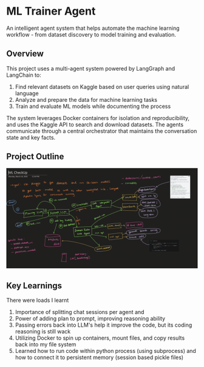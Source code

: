 
# ML Trainer Agent

An intelligent agent system that helps automate the machine learning workflow - from dataset discovery to model training and evaluation.

## Overview

This project uses a multi-agent system powered by LangGraph and LangChain to:

1. Find relevant datasets on Kaggle based on user queries using natural language
2. Analyze and prepare the data for machine learning tasks
3. Train and evaluate ML models while documenting the process

The system leverages Docker containers for isolation and reproducibility, and uses the Kaggle API to search and download datasets. The agents communicate through a central orchestrator that maintains the conversation state and key facts.

## Project Outline

![Project Outline](https://github.com/NawidT/ml_trainer_agent/blob/main/project_outline.png)


## Key Learnings

There were loads I learnt 

1. Importance of splitting chat sessions per agent and 
2. Power of adding plan to prompt, improving reasoning ability
3. Passing errors back into LLM's help it improve the code, but its coding reasoning is still wack
4. Utilizing Docker to spin up containers, mount files, and copy results back into my file system
5. Learned how to run code within python process (using subprocess) and how to connect it to persistent memory (session based pickle files)
